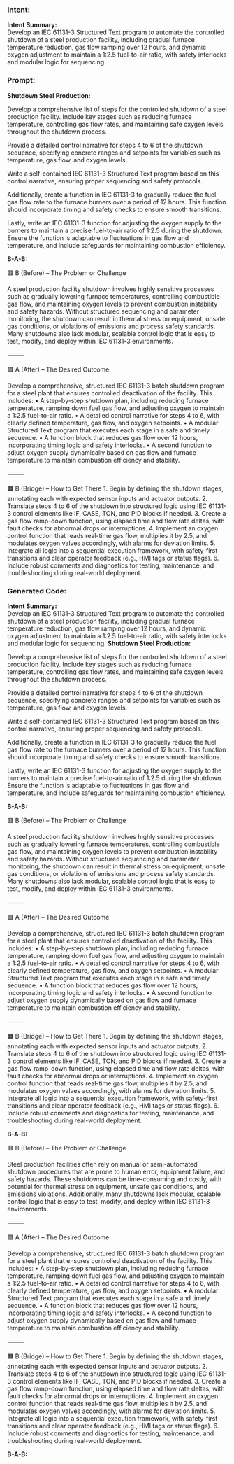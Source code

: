 ### Intent:
**Intent Summary:**  
Develop an IEC 61131-3 Structured Text program to automate the controlled shutdown of a steel production facility, including gradual furnace temperature reduction, gas flow ramping over 12 hours, and dynamic oxygen adjustment to maintain a 1:2.5 fuel-to-air ratio, with safety interlocks and modular logic for sequencing.

### Prompt:
**Shutdown Steel Production:**

Develop a comprehensive list of steps for the controlled shutdown of a steel production facility. Include key stages such as reducing furnace temperature, controlling gas flow rates, and maintaining safe oxygen levels throughout the shutdown process.

Provide a detailed control narrative for steps 4 to 6 of the shutdown sequence, specifying concrete ranges and setpoints for variables such as temperature, gas flow, and oxygen levels.

Write a self-contained IEC 61131-3 Structured Text program based on this control narrative, ensuring proper sequencing and safety protocols.

Additionally, create a function in IEC 61131-3 to gradually reduce the fuel gas flow rate to the furnace burners over a period of 12 hours. This function should incorporate timing and safety checks to ensure smooth transitions.

Lastly, write an IEC 61131-3 function for adjusting the oxygen supply to the burners to maintain a precise fuel-to-air ratio of 1:2.5 during the shutdown. Ensure the function is adaptable to fluctuations in gas flow and temperature, and include safeguards for maintaining combustion efficiency.

**B-A-B:**

🟥 B (Before) – The Problem or Challenge

A steel production facility shutdown involves highly sensitive processes such as gradually lowering furnace temperatures, controlling combustible gas flow, and maintaining oxygen levels to prevent combustion instability and safety hazards. Without structured sequencing and parameter monitoring, the shutdown can result in thermal stress on equipment, unsafe gas conditions, or violations of emissions and process safety standards. Many shutdowns also lack modular, scalable control logic that is easy to test, modify, and deploy within IEC 61131-3 environments.

⸻

🟩 A (After) – The Desired Outcome

Develop a comprehensive, structured IEC 61131-3 batch shutdown program for a steel plant that ensures controlled deactivation of the facility. This includes:
	•	A step-by-step shutdown plan, including reducing furnace temperature, ramping down fuel gas flow, and adjusting oxygen to maintain a 1:2.5 fuel-to-air ratio.
	•	A detailed control narrative for steps 4 to 6, with clearly defined temperature, gas flow, and oxygen setpoints.
	•	A modular Structured Text program that executes each stage in a safe and timely sequence.
	•	A function block that reduces gas flow over 12 hours, incorporating timing logic and safety interlocks.
	•	A second function to adjust oxygen supply dynamically based on gas flow and furnace temperature to maintain combustion efficiency and stability.

⸻

🟧 B (Bridge) – How to Get There
	1.	Begin by defining the shutdown stages, annotating each with expected sensor inputs and actuator outputs.
	2.	Translate steps 4 to 6 of the shutdown into structured logic using IEC 61131-3 control elements like IF, CASE, TON, and PID blocks if needed.
	3.	Create a gas flow ramp-down function, using elapsed time and flow rate deltas, with fault checks for abnormal drops or interruptions.
	4.	Implement an oxygen control function that reads real-time gas flow, multiplies it by 2.5, and modulates oxygen valves accordingly, with alarms for deviation limits.
	5.	Integrate all logic into a sequential execution framework, with safety-first transitions and clear operator feedback (e.g., HMI tags or status flags).
	6.	Include robust comments and diagnostics for testing, maintenance, and troubleshooting during real-world deployment.

### Generated Code:
**Intent Summary:**  
Develop an IEC 61131-3 Structured Text program to automate the controlled shutdown of a steel production facility, including gradual furnace temperature reduction, gas flow ramping over 12 hours, and dynamic oxygen adjustment to maintain a 1:2.5 fuel-to-air ratio, with safety interlocks and modular logic for sequencing.
**Shutdown Steel Production:**

Develop a comprehensive list of steps for the controlled shutdown of a steel production facility. Include key stages such as reducing furnace temperature, controlling gas flow rates, and maintaining safe oxygen levels throughout the shutdown process.

Provide a detailed control narrative for steps 4 to 6 of the shutdown sequence, specifying concrete ranges and setpoints for variables such as temperature, gas flow, and oxygen levels.

Write a self-contained IEC 61131-3 Structured Text program based on this control narrative, ensuring proper sequencing and safety protocols.

Additionally, create a function in IEC 61131-3 to gradually reduce the fuel gas flow rate to the furnace burners over a period of 12 hours. This function should incorporate timing and safety checks to ensure smooth transitions.

Lastly, write an IEC 61131-3 function for adjusting the oxygen supply to the burners to maintain a precise fuel-to-air ratio of 1:2.5 during the shutdown. Ensure the function is adaptable to fluctuations in gas flow and temperature, and include safeguards for maintaining combustion efficiency.

**B-A-B:**

🟥 B (Before) – The Problem or Challenge

A steel production facility shutdown involves highly sensitive processes such as gradually lowering furnace temperatures, controlling combustible gas flow, and maintaining oxygen levels to prevent combustion instability and safety hazards. Without structured sequencing and parameter monitoring, the shutdown can result in thermal stress on equipment, unsafe gas conditions, or violations of emissions and process safety standards. Many shutdowns also lack modular, scalable control logic that is easy to test, modify, and deploy within IEC 61131-3 environments.

⸻

🟩 A (After) – The Desired Outcome

Develop a comprehensive, structured IEC 61131-3 batch shutdown program for a steel plant that ensures controlled deactivation of the facility. This includes:
	•	A step-by-step shutdown plan, including reducing furnace temperature, ramping down fuel gas flow, and adjusting oxygen to maintain a 1:2.5 fuel-to-air ratio.
	•	A detailed control narrative for steps 4 to 6, with clearly defined temperature, gas flow, and oxygen setpoints.
	•	A modular Structured Text program that executes each stage in a safe and timely sequence.
	•	A function block that reduces gas flow over 12 hours, incorporating timing logic and safety interlocks.
	•	A second function to adjust oxygen supply dynamically based on gas flow and furnace temperature to maintain combustion efficiency and stability.

⸻

🟧 B (Bridge) – How to Get There
	1.	Begin by defining the shutdown stages, annotating each with expected sensor inputs and actuator outputs.
	2.	Translate steps 4 to 6 of the shutdown into structured logic using IEC 61131-3 control elements like IF, CASE, TON, and PID blocks if needed.
	3.	Create a gas flow ramp-down function, using elapsed time and flow rate deltas, with fault checks for abnormal drops or interruptions.
	4.	Implement an oxygen control function that reads real-time gas flow, multiplies it by 2.5, and modulates oxygen valves accordingly, with alarms for deviation limits.
	5.	Integrate all logic into a sequential execution framework, with safety-first transitions and clear operator feedback (e.g., HMI tags or status flags).
	6.	Include robust comments and diagnostics for testing, maintenance, and troubleshooting during real-world deployment.

**B-A-B:**

🟥 B (Before) – The Problem or Challenge

Steel production facilities often rely on manual or semi-automated shutdown procedures that are prone to human error, equipment failure, and safety hazards. These shutdowns can be time-consuming and costly, with potential for thermal stress on equipment, unsafe gas conditions, and emissions violations. Additionally, many shutdowns lack modular, scalable control logic that is easy to test, modify, and deploy within IEC 61131-3 environments.

⸻

🟩 A (After) – The Desired Outcome

Develop a comprehensive, structured IEC 61131-3 batch shutdown program for a steel plant that ensures controlled deactivation of the facility. This includes:
	•	A step-by-step shutdown plan, including reducing furnace temperature, ramping down fuel gas flow, and adjusting oxygen to maintain a 1:2.5 fuel-to-air ratio.
	•	A detailed control narrative for steps 4 to 6, with clearly defined temperature, gas flow, and oxygen setpoints.
	•	A modular Structured Text program that executes each stage in a safe and timely sequence.
	•	A function block that reduces gas flow over 12 hours, incorporating timing logic and safety interlocks.
	•	A second function to adjust oxygen supply dynamically based on gas flow and furnace temperature to maintain combustion efficiency and stability.

⸻

🟧 B (Bridge) – How to Get There
	1.	Begin by defining the shutdown stages, annotating each with expected sensor inputs and actuator outputs.
	2.	Translate steps 4 to 6 of the shutdown into structured logic using IEC 61131-3 control elements like IF, CASE, TON, and PID blocks if needed.
	3.	Create a gas flow ramp-down function, using elapsed time and flow rate deltas, with fault checks for abnormal drops or interruptions.
	4.	Implement an oxygen control function that reads real-time gas flow, multiplies it by 2.5, and modulates oxygen valves accordingly, with alarms for deviation limits.
	5.	Integrate all logic into a sequential execution framework, with safety-first transitions and clear operator feedback (e.g., HMI tags or status flags).
	6.	Include robust comments and diagnostics for testing, maintenance, and troubleshooting during real-world deployment.

**B-A-B:**
